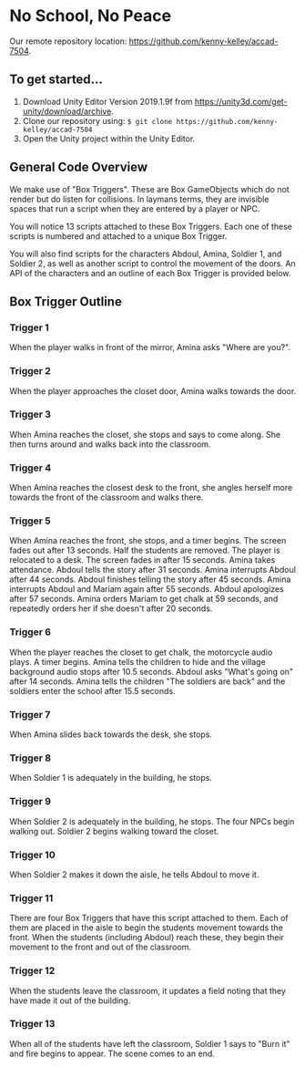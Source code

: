 # No School, No Peace
Our remote repository location: https://github.com/kenny-kelley/accad-7504.

## To get started...
1. Download Unity Editor Version 2019.1.9f from https://unity3d.com/get-unity/download/archive.
2. Clone our repository using:
`$ git clone https://github.com/kenny-kelley/accad-7504`
3. Open the Unity project within the Unity Editor.

## General Code Overview
We make use of "Box Triggers". These are Box GameObjects which do not render but do listen for collisions. In laymans terms, they are invisible spaces that run a script when they are entered by a player or NPC.

You will notice 13 scripts attached to these Box Triggers. Each one of these scripts is numbered and attached to a unique Box Trigger.

You will also find scripts for the characters Abdoul, Amina, Soldier 1, and Soldier 2, as well as another script to control the movement of the doors. An API of the characters and an outline of each Box Trigger is provided below.

## Box Trigger Outline

### Trigger 1
When the player walks in front of the mirror, Amina asks "Where are you?".

### Trigger 2
When the player approaches the closet door, Amina walks towards the door.

### Trigger 3
When Amina reaches the closet, she stops and says to come along. She then turns around and walks back into the classroom.

### Trigger 4
When Amina reaches the closest desk to the front, she angles herself more towards the front of the classroom and walks there.

### Trigger 5
When Amina reaches the front, she stops, and a timer begins.
The screen fades out after 13 seconds. Half the students are removed. The player is relocated to a desk.
The screen fades in after 15 seconds. Amina takes attendance.
Abdoul tells the story after 31 seconds.
Amina interrupts Abdoul after 44 seconds.
Abdoul finishes telling the story after 45 seconds.
Amina interrupts Abdoul and Mariam again after 55 seconds.
Abdoul apologizes after 57 seconds.
Amina orders Mariam to get chalk at 59 seconds, and repeatedly orders her if she doesn't after 20 seconds.

### Trigger 6
When the player reaches the closet to get chalk, the motorcycle audio plays. A timer begins.
Amina tells the children to hide and the village background audio stops after 10.5 seconds.
Abdoul asks "What's going on" after 14 seconds.
Amina tells the children "The soldiers are back" and the soldiers enter the school after 15.5 seconds.

### Trigger 7
When Amina slides back towards the desk, she stops.

### Trigger 8
When Soldier 1 is adequately in the building, he stops.

### Trigger 9
When Soldier 2 is adequately in the building, he stops.
The four NPCs begin walking out.
Soldier 2 begins walking toward the closet.

### Trigger 10
When Soldier 2 makes it down the aisle, he tells Abdoul to move it.

### Trigger 11
There are four Box Triggers that have this script attached to them. Each of them are placed in the aisle to begin the students movement towards the front.
When the students (including Abdoul) reach these, they begin their movement to the front and out of the classroom.

### Trigger 12
When the students leave the classroom, it updates a field noting that they have made it out of the building.

### Trigger 13
When all of the students have left the classroom, Soldier 1 says to "Burn it" and fire begins to appear.
The scene comes to an end.
